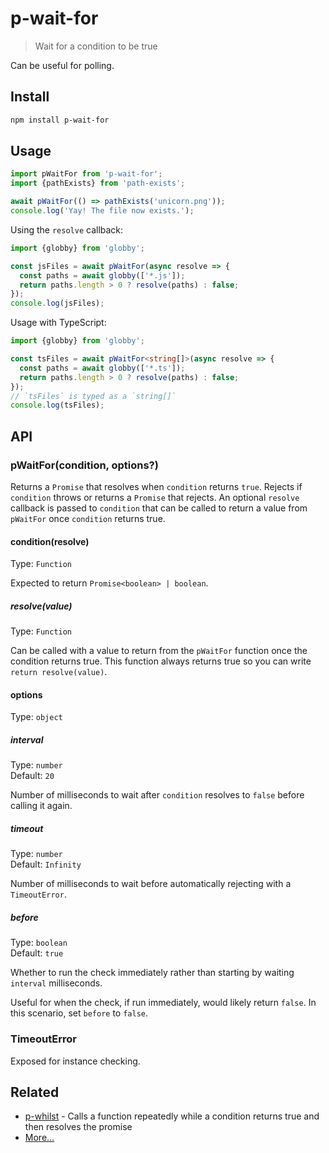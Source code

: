 # p-wait-for

> Wait for a condition to be true

Can be useful for polling.

## Install

```sh
npm install p-wait-for
```

## Usage

```js
import pWaitFor from 'p-wait-for';
import {pathExists} from 'path-exists';

await pWaitFor(() => pathExists('unicorn.png'));
console.log('Yay! The file now exists.');
```

Using the `resolve` callback:

```js
import {globby} from 'globby';

const jsFiles = await pWaitFor(async resolve => {
  const paths = await globby(['*.js']);
  return paths.length > 0 ? resolve(paths) : false;
});
console.log(jsFiles);
```

Usage with TypeScript:

```ts
import {globby} from 'globby';

const tsFiles = await pWaitFor<string[]>(async resolve => {
  const paths = await globby(['*.ts']);
  return paths.length > 0 ? resolve(paths) : false;
});
// `tsFiles` is typed as a `string[]`
console.log(tsFiles);
```

## API

### pWaitFor(condition, options?)

Returns a `Promise` that resolves when `condition` returns `true`. Rejects if `condition` throws or returns a `Promise` that rejects. An optional `resolve` callback is passed to `condition` that can be called to return a value from `pWaitFor` once `condition` returns true.

#### condition(resolve)

Type: `Function`

Expected to return `Promise<boolean> | boolean`.

##### resolve(value)

Type: `Function`

Can be called with a value to return from the `pWaitFor` function once the condition returns true. This function always returns true so you can write `return resolve(value)`.

#### options

Type: `object`

##### interval

Type: `number`\
Default: `20`

Number of milliseconds to wait after `condition` resolves to `false` before calling it again.

##### timeout

Type: `number`\
Default: `Infinity`

Number of milliseconds to wait before automatically rejecting with a `TimeoutError`.

##### before

Type: `boolean`\
Default: `true`

Whether to run the check immediately rather than starting by waiting `interval` milliseconds.

Useful for when the check, if run immediately, would likely return `false`. In this scenario, set `before` to `false`.

### TimeoutError

Exposed for instance checking.

## Related

- [p-whilst](https://github.com/sindresorhus/p-whilst) - Calls a function repeatedly while a condition returns true and then resolves the promise
- [More…](https://github.com/sindresorhus/promise-fun)
